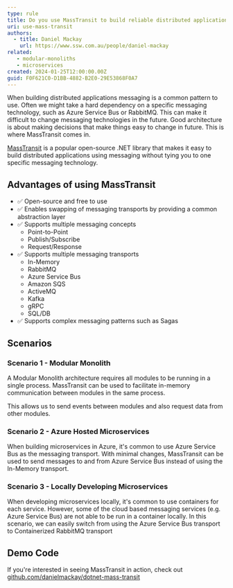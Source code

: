 ```yaml
---
type: rule
title: Do you use MassTransit to build reliable distributed applications?
uri: use-mass-transit
authors:
  - title: Daniel Mackay
    url: https://www.ssw.com.au/people/daniel-mackay  
related:
   - modular-monoliths
   - microservices
created: 2024-01-25T12:00:00.00Z
guid: F0F621C0-D1BB-4882-B2E0-29E53868F0A7
---
```


When building distributed applications messaging is a common pattern to use.  Often we might take a hard dependency on a specific messaging technology, such as Azure Service Bus or RabbitMQ.  This can make it difficult to change messaging technologies in the future.  Good architecture is about making decisions that make things easy to change in future.  This is where MassTransit comes in.  

[MassTransit](https://masstransit.io/) is a popular open-source .NET library that makes it easy to build distributed applications using messaging without tying you to one specific messaging technology.

<!--endintro-->

## Advantages of using MassTransit

* ✅ Open-source and free to use
* ✅ Enables swapping of messaging transports by providing a common abstraction layer
* ✅ Supports multiple messaging concepts
  * Point-to-Point
  * Publish/Subscribe
  * Request/Response
* ✅ Supports multiple messaging transports
  * In-Memory
  * RabbitMQ
  * Azure Service Bus
  * Amazon SQS
  * ActiveMQ
  * Kafka
  * gRPC
  * SQL/DB
* ✅ Supports complex messaging patterns such as Sagas

## Scenarios

### Scenario 1 - Modular Monolith

A Modular Monolith architecture requires all modules to be running in a single process.  MassTransit can be used to facilitate in-memory communication between modules in the same process.

This allows us to send events between modules and also request data from other modules.

### Scenario 2 - Azure Hosted Microservices

When building microservices in Azure, it's common to use Azure Service Bus as the messaging transport.  With minimal changes, MassTransit can be used to send messages to and from Azure Service Bus instead of using the In-Memory transport.

### Scenario 3 - Locally Developing Microservices

When developing microservices locally, it's common to use containers for each service.  However, some of the cloud based messaging services (e.g. Azure Service Bus) are not able to be run in a container locally.  In this scenario, we can easily switch from using the Azure Service Bus transport to Containerized RabbitMQ transport

## Demo Code

If you're interested in seeing MassTransit in action, check out [github.com/danielmackay/dotnet-mass-transit](https://github.com/danielmackay/dotnet-mass-transit/tree/main)
